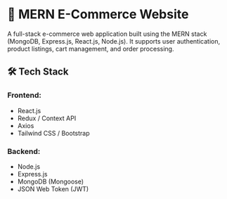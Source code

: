 # 🛒 MERN E-Commerce Website

A full-stack e-commerce web application built using the MERN stack (MongoDB, Express.js, React.js, Node.js). It supports user authentication, product listings, cart management, and order processing.

## 🛠️ Tech Stack
### Frontend:
- React.js
- Redux / Context API
- Axios
- Tailwind CSS / Bootstrap

### Backend:
- Node.js
- Express.js
- MongoDB (Mongoose)
- JSON Web Token (JWT)




